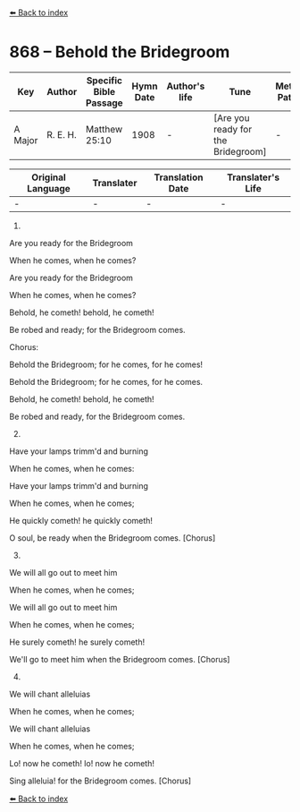 [⬅️ Back to index](../README.md)

# 868 – Behold the Bridegroom

Key | Author   | Specific Bible Passage     |Hymn Date |Author's life |Tune |Metrical Pattern   |Composer/Source
-- | --------- | ---------------------------|----------|--------------|-----|-------------------|-------------  
A Major |R. E. H. |Matthew 25:10 |1908 |- |[Are you ready for the Bridegroom] |- |R. E. Hudson

Original Language | Translater | Translation Date   | Translater's Life  
----------------- | --------- | --------------------|-------------     
\- |- |- |-




1.

Are you ready for the Bridegroom

When he comes, when he comes?

Are you ready for the Bridegroom

When he comes, when he comes?

Behold, he cometh!  behold, he cometh!

Be robed and ready; for the Bridegroom comes.



Chorus:

Behold the Bridegroom; for he comes, for he comes!

Behold the Bridegroom; for he comes, for he comes.

Behold, he cometh!  behold, he cometh!

Be robed and ready, for the Bridegroom comes.



2.

Have your lamps trimm'd and burning

When he comes, when he comes:

Have your lamps trimm'd and burning 

When he comes, when he comes;

He quickly cometh!  he quickly cometh!

O soul, be ready when the Bridegroom comes.  [Chorus]



3.

We will all go out to meet him

When he comes, when he comes;

We will all go out to meet him

When he comes, when he comes;

He surely cometh!  he surely cometh!

We'll go to meet him when the Bridegroom comes.  [Chorus]



4.

We will chant alleluias

When he comes, when he comes;

We will chant alleluias

When he comes, when he comes;

Lo!  now he cometh!  lo! now he cometh!

Sing alleluia! for the Bridegroom comes.  [Chorus]

[⬅️ Back to index](../README.md)
